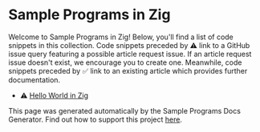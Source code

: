 # Sample Programs in Zig

Welcome to Sample Programs in Zig! Below, you'll find a list of code snippets in this collection. 
    Code snippets preceded by :warning: link to a GitHub 
    issue query featuring a possible article request issue. If an article request issue 
    doesn't exist, we encourage you to create one. Meanwhile, code snippets preceded 
    by :white_check_mark: link to an existing article which provides further documentation.
    

- :warning: [Hello World in Zig](https://github.com//TheRenegadeCoder/sample-programs-website/issues?utf8=%E2%9C%93&q=is%3Aissue+is%3Aopen+hello+world+zig)

This page was generated automatically by the Sample Programs Docs Generator. 
    Find out how to support this project [here](https://github.com/TheRenegadeCoder/sample-programs-docs-generator).